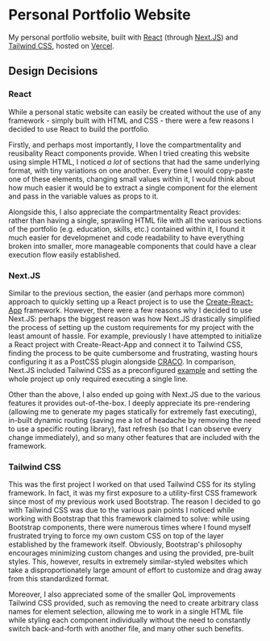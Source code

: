 # Personal Portfolio Website

My personal portfolio website, built with [React](https://reactjs.org/) (through [Next.JS](https://nextjs.org/)) and [Tailwind CSS](https://tailwindcss.com/), hosted on [Vercel](https://vercel.com/).

## Design Decisions

### React

While a personal static website can easily be created without the use of any framework - simply built with HTML and CSS - there were a few reasons I decided to use React to build the portfolio.

Firstly, and perhaps most importantly, I love the compartmentality and reusibality React components provide. When I tried creating this website using simple HTML, I noticed _a lot_ of sections that had the same underlying format, with tiny variations on one another. Every time I would copy-paste one of these elements, changing small values within it, I would think about how much easier it would be to extract a single component for the element and pass in the variable values as props to it.

Alongside this, I also appreciate the compartmentality React provides: rather than having a single, sprawling HTML file with all the various sections of the portfolio (e.g. education, skills, etc.) contained within it, I found it much easier for developmenet and code readability to have everything broken into smaller, more manageable components that could have a clear execution flow easily established.

### Next.JS

Similar to the previous section, the easier (and perhaps more common) approach to quickly setting up a React project is to use the [Create-React-App](https://create-react-app.dev/) framework. However, there were a few reasons why I decided to use Next.JS: perhaps the biggest reason was how Next.JS drastically simplified the process of setting up the custom requirements for my project with the least amount of hassle. For example, previously I have attempted to initialize a React project with Create-React-App and connect it to Tailwind CSS, finding the process to be quite cumbersome and frustrating, wasting hours configuring it as a PostCSS plugin alongside [CRACO](https://github.com/gsoft-inc/craco). In comparison, Next.JS included Tailwind CSS as a preconfigured [example](https://github.com/vercel/next.js/tree/canary/examples/with-tailwindcss) and setting the whole project up only required executing a single line.

Other than the above, I also ended up going with Next.JS due to the various features it provides out-of-the-box. I deeply appreciate its pre-rendering (allowing me to generate my pages statically for extremely fast executing), in-built dynamic routing (saving me a lot of headache by removing the need to use a specific routing library), fast refresh (so that I can observe every change immediately), and so many other features that are included with the framework.

### Tailwind CSS

This was the first project I worked on that used Tailwind CSS for its styling framework. In fact, it was my first exposure to a utility-first CSS framework since most of my previous work used Bootstrap. The reason I decided to go with Tailwind CSS was due to the various pain points I noticed while working with Bootstrap that this framework claimed to solve: while using Bootstrap components, there were numerous times where I found myself frustrated trying to force my own custom CSS on top of the layer established by the framework itself. Obviously, Bootstrap's philosophy encourages minimizing custom changes and using the provided, pre-built styles. This, however, results in extremely similar-styled websites which take a disproportionately large amount of effort to customize and drag away from this standardized format.

Moreover, I also appreciated some of the smaller QoL improvements Tailwind CSS provided, such as removing the need to create arbitrary class names for element selection, allowing me to work in a single HTML file while styling each component individually without the need to constantly switch back-and-forth with another file, and many other such benefits.

<!-- ### Varcel

## Implementation

### Initialization

Initializing the project for Tailwind CSS was extremely straightforward with Next.JS.

First, I created a repository for the project on Github, cloning it to a local drive.

Then, I initialized the project by running the following command inside the folder:

```bash
npx create-next-app -e with-tailwindcss .
```

### Favicon

One of the first task I worked on for my website was creating and implementing a favicon in the head of the document. This was actually much more complicated then I expected due to the various sizes for the favicon and the different platforms the website could be accessed from (there was a need for seperate Touch icons for iOS Safari and the `favicon.ico` file needed different, common dimensions).

To simplify this process, I ended up using this [Favicon Generator](https://realfavicongenerator.net/) which made it extremely easy to upload my image and have all the custom configurations generated automatically that I could store in my `public` folder and paste their `link` elements in the `head` of my main `index.js` file.

By doing the above, I made sure my favicon was correctly configured for all modern browser sizes, Windows tile icons, mobile browsers in both the iOS and Android ecosystems, etc. -->
